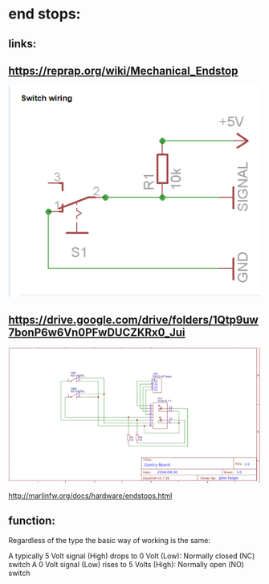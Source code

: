 # end stops:
## links:
https://reprap.org/wiki/Mechanical_Endstop
--- 
![alt text][endstop]

https://drive.google.com/drive/folders/1Qtp9uw7bonP6w6Vn0PFwDUCZKRx0_Jui
--- 
![alt text][gantry]

http://marlinfw.org/docs/hardware/endstops.html

## function:
Regardless of the type the basic way of working is the same:

A typically 5 Volt signal (High) drops to 0 Volt (Low): Normally closed (NC) switch
A 0 Volt signal (Low) rises to 5 Volts (High): Normally open (NO) switch

[gantry]: ../docs/images/ft6-gantry.png "ft6 gantry"
[endstop]: ../docs/images/typical_endstop.png "endstop"